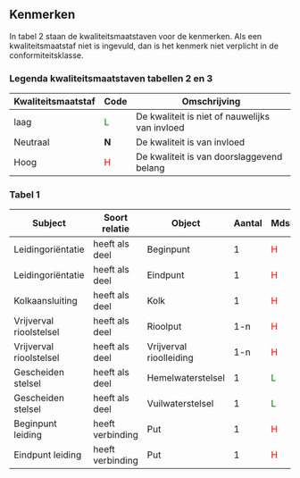 ## Kenmerken ##
In tabel 2 staan de kwaliteitsmaatstaven voor de kenmerken. Als een kwaliteitsmaatstaf niet is ingevuld, dan is het kenmerk niet verplicht in de conformiteitsklasse. 

### Legenda kwaliteitsmaatstaven tabellen 2 en 3 ###

Kwaliteitsmaatstaf | Code    | Omschrijving
-------------------|---------|-------------
laag               | <span style="color:green">L</span> | De kwaliteit is niet of nauwelijks van invloed
Neutraal           | **N**                              | De kwaliteit is van invloed
Hoog               | <span style="color:red">H</span>   | De kwaliteit is van doorslaggevend belang

### Tabel 1 ###


Subject                | Soort relatie    | Object                  | Aantal | MdsPlan | MdsProj
-----------------------|------------------|-------------------------|--------|---------|--------
Leidingoriëntatie      | heeft als deel   | Beginpunt               | 1      | <span style="color:red">H</span>   |  <span style="color:red">H</span>
Leidingoriëntatie      | heeft als deel   | Eindpunt                | 1      | <span style="color:red">H</span>   |  <span style="color:red">H</span>
Kolkaansluiting        | heeft als deel   | Kolk                    | 1      | <span style="color:red">H</span>   |  <span style="color:green">L</span>
Vrijverval rioolstelsel | heeft als deel   | Rioolput                | 1-n    | <span style="color:red">H</span>   |  <span style="color:green">L</span>
Vrijverval rioolstelsel | heeft als deel   | Vrijverval rioolleiding | 1-n    | <span style="color:red">H</span>   |  <span style="color:green">L</span>
Gescheiden stelsel     | heeft als deel   | Hemelwaterstelsel       | 1      | <span style="color:green">L</span> |  <span style="color:green">L</span>
Gescheiden stelsel     | heeft als deel   | Vuilwaterstelsel        | 1      | <span style="color:green">L</span> |  <span style="color:green">L</span>
Beginpunt leiding      | heeft verbinding | Put                     | 1      | <span style="color:red">H</span>
Eindpunt leiding       | heeft verbinding | Put                     | 1      | <span style="color:red">H</span>
